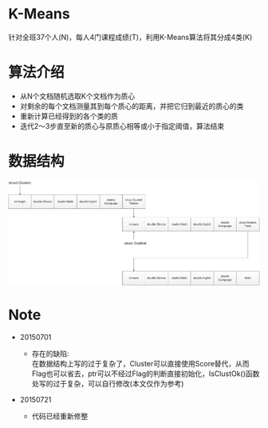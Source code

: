 # K-Means
针对全班37个人(N)，每人4门课程成绩(T)，利用K-Means算法将其分成4类(K)


算法介绍
========

* 从N个文档随机选取K个文档作为质心
* 对剩余的每个文档测量其到每个质心的距离，并把它归到最近的质心的类
* 重新计算已经得到的各个类的质
* 迭代2～3步直至新的质心与原质心相等或小于指定阈值，算法结束


数据结构
========

![image](https://github.com/thanatoskira/K-Means/blob/master/K-Means数据结构.jpg)


Note
=======

* 20150701

    * 存在的缺陷: <br>
        在数据结构上写的过于复杂了，Cluster可以直接使用Score替代，从而Flag也可以省去，ptr可以不经过Flag的判断直接初始化，IsClustOk()函数处写的过于复杂，可以自行修改(本文仅作为参考)

* 20150721

    * 代码已经重新修整
